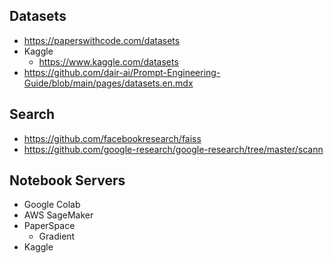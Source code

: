 ## Datasets
- https://paperswithcode.com/datasets
- Kaggle
  - https://www.kaggle.com/datasets
- https://github.com/dair-ai/Prompt-Engineering-Guide/blob/main/pages/datasets.en.mdx

## Search

- https://github.com/facebookresearch/faiss
- https://github.com/google-research/google-research/tree/master/scann

## Notebook Servers

- Google Colab
- AWS SageMaker
- PaperSpace
  - Gradient
- Kaggle

